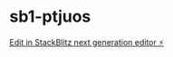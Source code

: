 # sb1-ptjuos

[Edit in StackBlitz next generation editor ⚡️](https://stackblitz.com/~/github.com/hujda11/sb1-ptjuos)